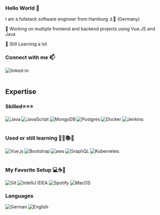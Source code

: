 ### Hello World 👋

I am a fullstack software engineer from Hamburg ⚓🚢 (Germany)

🔭 Working on multiple frontend and backend projects using Vue.JS and Java

🌱 Still Learning a lot
<br>

### Connect with me 📫
[<img align="left" alt="linked-in" src="https://img.shields.io/badge/linkedin-%230077B5.svg?&style=for-the-badge&logo=linkedin&logoColor=white" />](https://www.linkedin.com/in/jonas-thomsen-1a5344106/)

<br>
<br>

## Expertise

### Skilled⭐⭐⭐
<img align="left" alt="Java" src="https://img.shields.io/badge/java-%23ED8B00.svg?style=for-the-badge&logo=java&logoColor=white"/>
<img align="left" alt="JavaScript" src="https://img.shields.io/badge/javascript-%23323330.svg?style=for-the-badge&logo=javascript&logoColor=%23F7DF1E"/>
<img align="left" alt="MongoDB" src ="https://img.shields.io/badge/MongoDB-%234ea94b.svg?style=for-the-badge&logo=mongodb&logoColor=white"/>
<img align="left" alt="Postgres" src ="https://img.shields.io/badge/postgres-%23316192.svg?style=for-the-badge&logo=postgresql&logoColor=white"/>
<img align="left" alt="Docker" src="https://img.shields.io/badge/docker-%230db7ed.svg?style=for-the-badge&logo=docker&logoColor=white"/>
<img align="left" alt="Jenkins" src="https://img.shields.io/badge/jenkins-%232C5263.svg?style=for-the-badge&logo=jenkins&logoColor=white"/>
<br>
<br>

### Used or still learning  📙📗📚🔬
<img align="left" alt="Vue.js" src="https://img.shields.io/badge/vuejs-%2335495e.svg?style=for-the-badge&logo=vue-dot-js&logoColor=%234FC08D"/>
<img align="left" alt="Bootstrap" src="https://img.shields.io/badge/bootstrap-%23563D7C.svg?style=for-the-badge&logo=bootstrap&logoColor=white"/>
<img align="left" alt="aws" src="https://img.shields.io/badge/Amazon%20AWS-%23232F3E?logo=amazon-aws&logoColor=white&style=for-the-badge" />
<img align="left" alt="GraphQL" src="https://img.shields.io/badge/-GraphQL-E10098?style=for-the-badge&logo=graphql"/>
<img align="left" alt="Kubernetes" src="https://img.shields.io/badge/kubernetes-%23326ce5.svg?style=for-the-badge&logo=kubernetes&logoColor=white"/>

<br>
<br>

### My Favorite Setup 💻☕🔨
<img alt="Git" src="https://img.shields.io/badge/git-%23F05033.svg?style=for-the-badge&logo=git&logoColor=white"/>
<img alt="IntelliJ IDEA" src="https://img.shields.io/badge/IntelliJIDEA-000000.svg?style=for-the-badge&logo=intellij-idea&logoColor=white"/>
<img alt="Spotify" src="https://img.shields.io/badge/Spotify-1ED760?style=for-the-badge&logo=spotify&logoColor=white" />
<img alt="MacOS" src="https://shields.io/badge/MacOS--9cf?style=for-the-badge&logo=Apple&logoColor=white" />

### Languages 
<img align="left" alt="German" src="https://img.shields.io/badge/german-gray.svg">
<img align="left" alt="English" src="https://img.shields.io/badge/english-red.svg">


